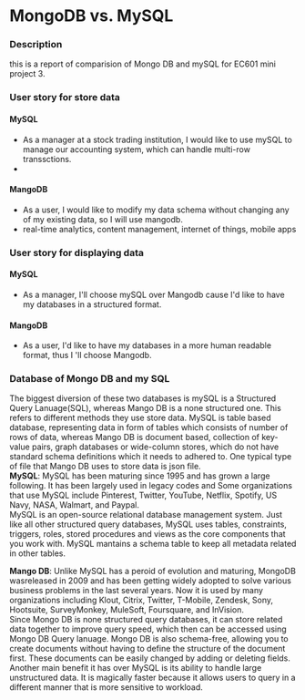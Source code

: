 # MongoDB vs. MySQL    
### Description     
this is a report of comparision of Mongo DB and mySQL for EC601 mini project 3.     
### User story for store data      
#### MySQL    
* As a manager at a stock trading institution, I would like to use mySQL to manage our accounting system, which can handle multi-row transsctions. 
* 
#### MangoDB    
* As a user, I would like to modify my data schema without changing any of my existing data, so I will use mangodb.
* real-time analytics, content management, internet of things, mobile apps
### User story for displaying data
#### MySQL
* As a manager, I'll choose mySQL over Mangodb cause I'd like to have my databases in a structured format.
#### MangoDB
* As a user, I'd like to have my databases in a more human readable format, thus I 'll choose Mangodb.
### Database of Mongo DB and my SQL
The biggest diversion of these two databases is mySQL is a Structured Query Lanuage(SQL), whereas Mango DB is a none structured one. This refers to different methods they use store data. MySQL is table based database, representing data in form of tables which consists of number of rows of data, whereas Mango DB is document based, collection of key-value pairs, graph databases or wide-column stores, which do
not have standard schema definitions which it needs to adhered to. One typical type of file that Mango DB uses to store data is json file.       
**MySQL**: MySQL has been maturing since 1995 and has grown a large following. It has been largely used in  legacy codes and 
Some organizations that use MySQL include Pinterest, Twitter, YouTube, Netflix, Spotify, US Navy, NASA, Walmart, and Paypal.     
MySQL is an open-source relational database management system. Just like all other structured query databases, MySQL uses tables, constraints, triggers, roles, stored procedures and views as the core components that you work with. MySQL mantains a schema table to keep all metadata related in other tables.

**Mango DB**: Unlike MySQL has a peroid of evolution and maturing, MongoDB wasreleased in 2009 and has been getting widely adopted to solve various business problems in the last several years. Now it is used by many organizations including Klout, Citrix, Twitter, T-Mobile, Zendesk, Sony, Hootsuite, SurveyMonkey, MuleSoft, Foursquare, and InVision.    
Since Mongo DB is none structured query databases, it can store related data together to improve query speed, which then can be accessed using Mongo DB Query lanuage. Mongo DB is also schema-free, allowing you to create documents without having to define the structure of the document first. These documents can be easily changed by adding or deleting fields.  
Another main benefit it has over MySQL is its ability to handle large unstructured data. It is magically faster because it allows users to query in a different manner that is more sensitive to workload.
